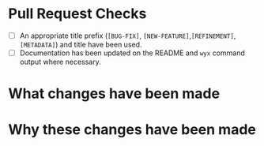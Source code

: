 # Pull Request Checks
- [ ] An appropriate title prefix (`[BUG-FIX]`, `[NEW-FEATURE]`,`[REFINEMENT]`, `[METADATA]`) and title have been used.
- [ ] Documentation has been updated on the README and `wyx` command output where necessary.

# What changes have been made

# Why these changes have been made
